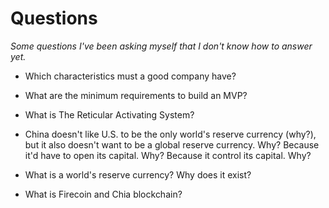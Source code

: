 # Questions

_Some questions I've been asking myself that I don't know how to answer yet._

- Which characteristics must a good company have?

- What are the minimum requirements to build an MVP?

- What is The Reticular Activating System?

- China doesn't like U.S. to be the only world's reserve currency (why?), but it also doesn't want to be a global reserve currency. Why? Because it'd have to open its capital. Why? Because it control its capital. Why?

- What is a world's reserve currency? Why does it exist?

- What is Firecoin and Chia blockchain?
